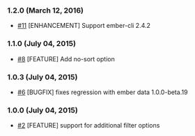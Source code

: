### 1.2.0 (March 12, 2016)

- [#11](https://github.com/lazybensch/ember-cli-filter-by-query/pull/11) [ENHANCEMENT] Support ember-cli 2.4.2

### 1.1.0 (July 04, 2015)

- [#8](https://github.com/lazybensch/ember-cli-filter-by-query/pull/8) [FEATURE] Add no-sort option

### 1.0.3 (July 04, 2015)

- [#6](https://github.com/lazybensch/ember-cli-filter-by-query/pull/6) [BUGFIX] fixes regression with ember data 1.0.0-beta.19

### 1.0.0 (July 04, 2015)

- [#2](https://github.com/lazybensch/ember-cli-filter-by-query/pull/2) [FEATURE] support for additional filter options
